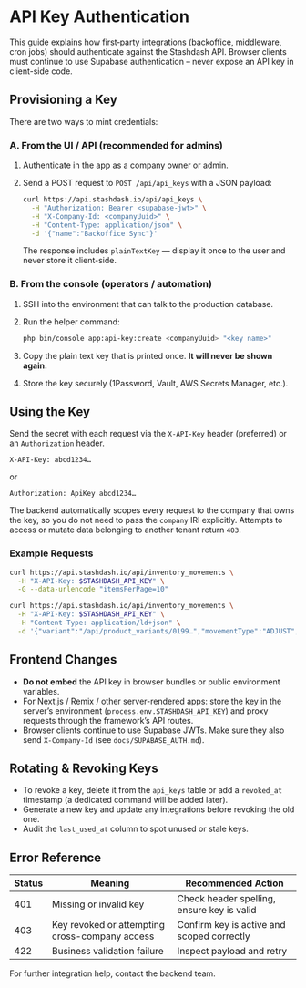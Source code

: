 # API Key Authentication

This guide explains how first‑party integrations (backoffice, middleware, cron jobs) should authenticate against the Stashdash API. Browser clients must continue to use Supabase authentication – never expose an API key in client-side code.

## Provisioning a Key

There are two ways to mint credentials:

### A. From the UI / API (recommended for admins)

1. Authenticate in the app as a company owner or admin.
2. Send a POST request to `POST /api/api_keys` with a JSON payload:

   ```bash
   curl https://api.stashdash.io/api/api_keys \
     -H "Authorization: Bearer <supabase-jwt>" \
     -H "X-Company-Id: <companyUuid>" \
     -H "Content-Type: application/json" \
     -d '{"name":"Backoffice Sync"}'
   ```

   The response includes `plainTextKey` — display it once to the user and never store it client-side.

### B. From the console (operators / automation)

1. SSH into the environment that can talk to the production database.
2. Run the helper command:

   ```bash
   php bin/console app:api-key:create <companyUuid> "<key name>"
   ```

3. Copy the plain text key that is printed once. **It will never be shown again.**
4. Store the key securely (1Password, Vault, AWS Secrets Manager, etc.).

## Using the Key

Send the secret with each request via the `X-API-Key` header (preferred) or an `Authorization` header.

```
X-API-Key: abcd1234…
```

or

```
Authorization: ApiKey abcd1234…
```

The backend automatically scopes every request to the company that owns the key, so you do not need to pass the `company` IRI explicitly. Attempts to access or mutate data belonging to another tenant return `403`.

### Example Requests

```bash
curl https://api.stashdash.io/api/inventory_movements \
  -H "X-API-Key: $STASHDASH_API_KEY" \
  -G --data-urlencode "itemsPerPage=10"
```

```bash
curl https://api.stashdash.io/api/inventory_movements \
  -H "X-API-Key: $STASHDASH_API_KEY" \
  -H "Content-Type: application/ld+json" \
  -d '{"variant":"/api/product_variants/0199…","movementType":"ADJUST","qtyDelta":"2"}'
```

## Frontend Changes

- **Do not embed** the API key in browser bundles or public environment variables.
- For Next.js / Remix / other server-rendered apps: store the key in the server’s environment (`process.env.STASHDASH_API_KEY`) and proxy requests through the framework’s API routes.
- Browser clients continue to use Supabase JWTs. Make sure they also send `X-Company-Id` (see `docs/SUPABASE_AUTH.md`).

## Rotating & Revoking Keys

- To revoke a key, delete it from the `api_keys` table or add a `revoked_at` timestamp (a dedicated command will be added later).
- Generate a new key and update any integrations before revoking the old one.
- Audit the `last_used_at` column to spot unused or stale keys.

## Error Reference

| Status | Meaning                                    | Recommended Action                         |
|--------|--------------------------------------------|--------------------------------------------|
| 401    | Missing or invalid key                     | Check header spelling, ensure key is valid |
| 403    | Key revoked or attempting cross-company access | Confirm key is active and scoped correctly |
| 422    | Business validation failure                | Inspect payload and retry                  |

For further integration help, contact the backend team.
